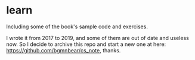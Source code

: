 # learn

Including some of the book's sample code and exercises.

I wrote it from 2017 to 2019, and some of them are out of date and useless now. So I decide to archive this repo and start a new one at here: https://github.com/bgmnbear/cs_note, thanks.
